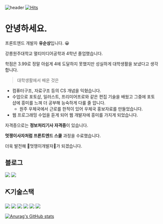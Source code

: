 ![header](https://capsule-render.vercel.app/api?type=Waving&color=auto&height=100&section=header&text=hi%20soon!🙄&fontSize=30&textBg=true)
[![Hits](https://hits.seeyoufarm.com/api/count/incr/badge.svg?url=https%3A%2F%2Fgithub.com%2Fyooss2006&count_bg=%237683D1&title_bg=%23000000&icon=&icon_color=%23E7E7E7&title=%EB%B0%A9%EB%AC%B8%EC%9E%90+%EC%88%98+%3A&edge_flat=false)](https://hits.seeyoufarm.com)

# 안녕하세요. 
프론트엔드 개발자 **유순상**입니다. 😀

강릉원주대학교 멀티미디어공학과 4학년 졸업했습니다.

학점은 3.99로 정말 아쉽게 4에 도달하지 못했지만 성실하게 대학생활을 보냈다고 생각합니다. 

> 대학생활에서 배운 것은
> 
- 컴퓨터구조, 자료구조 등의 CS 개념을 익혔습니다.
- 수업으로 포토샵, 일러스트, 프리미어프로와 같은 편집 기술을 배웠고 그중에 포토샵에 흥미를 느껴 더 공부해 능숙하게 다룰 줄 압니다.
  - 원주 우체국에서 근로를 한적이 있어 우체국 홍보자료를 만들었습니다.
- 웹 프로그래밍 수업을 듣게 되어 웹 개발자에 흥미를 가지게 되었습니다.

자격증으로는 **정보처리기사 자격증**이 있습니다. 

**멋쟁이사자처럼 프론트엔드 스쿨** 과정을 수료했습니다.

더욱 발전해 🦁멋쟁이개발자🦁가 되겠습니다.

## 블로그
<a href="https://velog.io/@yooss2006"><img src="https://img.shields.io/badge/-velog-black"/></a>
<a href="https://supreme-balance-5ba.notion.site/ver-1-2a2a1ca4c8324081855a4e737d8424da"><img src="https://img.shields.io/badge/-notion-white"/></a>

## ⛏기술스택
<img src="https://img.shields.io/badge/HTML5-f77900?style=flat-square&logo=HTML5&logoColor=white"/></a>
<img src="https://img.shields.io/badge/CSS-31a8d8?style=flat-square&logo=CSS3&logoColor=white"/></a>
<img src="https://img.shields.io/badge/Sass-c46697?style=flat-square&logo=Sass&logoColor=white"/></a>
<img src="https://img.shields.io/badge/javascript-3766AB?style=flat-square&logo=JavaScript&logoColor=white"/></a>
<img src="https://img.shields.io/badge/nodejs-87bf00?style=flat-square&logo=Node.js&logoColor=63655e"/></a>
<img src="https://img.shields.io/badge/react-black?style=flat-square&logo=React&logoColor=40ccfb"/></a>

[![Anurag's GitHub stats](https://github-readme-stats.vercel.app/api?username=yooss2006)](https://github.com/anuraghazra/github-readme-stats)

